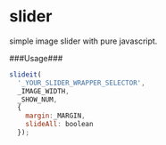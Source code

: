 # slider
simple image slider with pure javascript.

###Usage###

```javascript
slideit(
  '_YOUR_SLIDER_WRAPPER_SELECTOR',
  _IMAGE_WIDTH,
  _SHOW_NUM,
  {
    margin:_MARGIN,
    slideAll: boolean
  });
```
